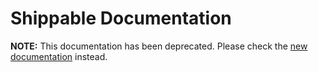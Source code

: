 # Shippable Documentation

**NOTE:** This documentation has been deprecated. Please check the [new documentation](https://github.com/Shippable/docs) instead.

